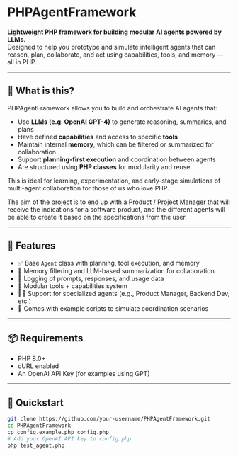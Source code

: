 # PHPAgentFramework

**Lightweight PHP framework for building modular AI agents powered by LLMs.**  
Designed to help you prototype and simulate intelligent agents that can reason, plan, collaborate, and act using capabilities, tools, and memory — all in PHP.

---

## 🚀 What is this?

PHPAgentFramework allows you to build and orchestrate AI agents that:

- Use **LLMs (e.g. OpenAI GPT-4)** to generate reasoning, summaries, and plans
- Have defined **capabilities** and access to specific **tools**
- Maintain internal **memory**, which can be filtered or summarized for collaboration
- Support **planning-first execution** and coordination between agents
- Are structured using **PHP classes** for modularity and reuse

This is ideal for learning, experimentation, and early-stage simulations of multi-agent collaboration for those of us who love PHP.

The aim of the project is to end up with a Product / Project Manager that  will receive the indications for a software product, and the different agents will be able to create it based on the specifications from the user.

---

## 🧱 Features

- ✅ Base `Agent` class with planning, tool execution, and memory
- 🧠 Memory filtering and LLM-based summarization for collaboration
- 🔄 Logging of prompts, responses, and usage data
- 🧰 Modular tools + capabilities system
- 🧑‍💼 Support for specialized agents (e.g., Product Manager, Backend Dev, etc.)
- 🧪 Comes with example scripts to simulate coordination scenarios

---

## 📦 Requirements

- PHP 8.0+
- cURL enabled
- An OpenAI API Key (for examples using GPT)

---

## 🧪 Quickstart

```bash
git clone https://github.com/your-username/PHPAgentFramework.git
cd PHPAgentFramework
cp config.example.php config.php
# Add your OpenAI API key to config.php
php test_agent.php

